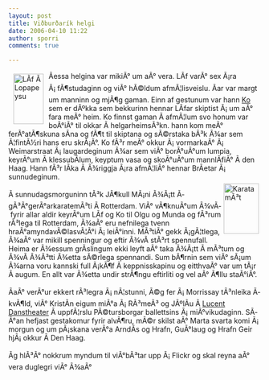 ```yaml
---
layout: post
title: Viðburðarík helgi
date: 2006-04-10 11:22
author: sporri
comments: true

---
```

<a href="http://www.flickr.com/photos/sporri/126275839/"><img height="100" alt="LÃf Ã Lopapeysu" hspace="10" width="60" align="left" vspace="5" border="0" src="http://static.flickr.com/52/126275839_77b37c9d90_t.jpg" /></a>Ãessa helgina var mikiÃ° um aÃ° vera. LÃ­f varÃ° sex Ã¡ra Ã¡&nbsp;fÃ¶studaginn og viÃ° hÃ©ldum afmÃ¦lisveislu. Ãar var margt um manninn og mjÃ¶g gaman. Einn af gestunum var hann <a href="http://www.ikenko.nl/zwijsen/show/id=103341">Ko</a> sem er dÃºkka sem bekkurinn hennar LÃ­far skiptist Ã¡ um aÃ° fara meÃ° heim. Ko finnst gaman Ã­ afmÃ¦lum svo honum var boÃ°iÃ° til okkar Ã­ helgarheimsÃ³kn. hann kom meÃ° ferÃ°atÃ¶skuna sÃ­na og fÃ¶t til skiptana og sÃ©rstaka bÃ³k Ã¾ar sem Ã¦fintÃ½ri hans eru skrÃ¡Ã°.&nbsp;Ko&nbsp;fÃ³r&nbsp;meÃ° okkur Ã¡ vormarkaÃ° Ã¡ Weimarstraat Ã¡ laugardeginum Ã¾ar sem viÃ° borÃ°uÃ°um lumpia, keyrÃ°um Ã­ klessubÃ­lum, keyptum vasa&nbsp;og skoÃ°uÃ°um mannlÃ­fiÃ° Ã­ den Haag. Hann fÃ³r lÃ­ka Ã­ Ã¾riggja Ã¡ra afmÃ¦liÃ° hennar BrÃ­etar Ã¡ sunnudeginum. <br /><img height="100" alt="KaratamÃ³t" hspace="5" width="70" align="right" vspace="5" border="0" src="http://static.flickr.com/49/126275731_324567bd04_t.jpg" /><br />Ã sunnudagsmorguninn tÃ³k JÃ¶kull MÃ¡ni Ã¾Ã¡tt Ã­ gÃ³Ã°gerÃ°arkaratemÃ³ti Ã­ Rotterdam. ViÃ° vÃ¶knuÃ°um Ã¾vÃ­&nbsp;fyrir allar aldir keyrÃ°um&nbsp;LÃ­f og Ko til Olgu og Munda og fÃ³rum rÃ³lega til Rotterdam, Ã¾aÃ° eru nefnilega tvenn hraÃ°amyndavÃ©lasvÃ¦Ã°i Ã¡ leiÃ°inni. MÃ³tiÃ° gekk Ã¡gÃ¦tlega, Ã¾aÃ° var mikill spenningur og eftir Ã¾vÃ­ stÃ³rt spennufall. Heima er Ã¾essum grÃ­slingum ekki leyft aÃ° taka Ã¾Ã¡tt Ã­ mÃ³tum og Ã¾vÃ­ Ã¾Ã³tti Ã¾etta sÃ©rlega spennandi. Sum bÃ¶rnin sem viÃ° sÃ¡um Ã¾arna voru kannski full Ã¡kÃ¶f Ã­ keppnisskapinu og eitthvaÃ° var um&nbsp;tÃ¡r Ã­ augum. En allt var Ã¾etta undir strÃ¶ngu eftirliti og vel aÃ° Ã¶llu staÃ°iÃ°.&nbsp;<br /><br />ÃaÃ° verÃ°ur ekkert rÃ³legra Ã¡ nÃ¦stunni, Ã©g fer Ã¡ Morrissay tÃ³nleika Ã­ kvÃ¶ld, viÃ° KristÃ­n eigum miÃ°a Ã¡ RÃ³meÃ³ og JÃºlÃ­u Ã­ <a href="http://www.lucentdanstheater.nl">Lucent Danstheater</a>&nbsp;Ã­ uppfÃ¦rslu PÃ©tursborgar ballettsins Ã¡ miÃ°vikudaginn.&nbsp;SÃ­Ã°an hefjast gestakomur fyrir alvÃ¶ru, mÃ©r skilst aÃ° Marta svarta komi Ã¡ morgun og um pÃ¡skana verÃ°a ArndÃ­s og Hrafn, GuÃ°laug og Hrafn Geir hjÃ¡ okkur Ã­ Den Haag.&nbsp;&nbsp;<br /><br />Ãg hlÃ³Ã° nokkrum myndum til viÃ°bÃ³tar upp Ã¡ Flickr og skal reyna aÃ° vera duglegri viÃ° Ã¾aÃ°
